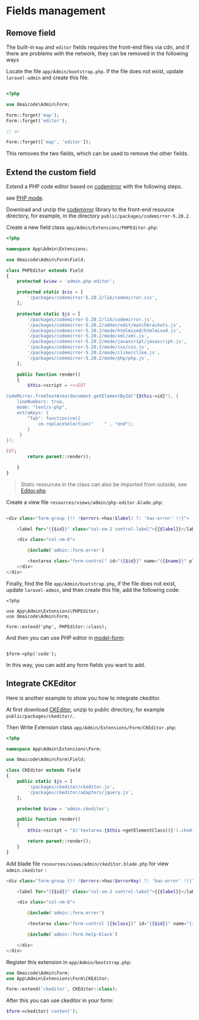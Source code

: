 # Fields management


## Remove field

The built-in `map` and `editor` fields requires the front-end files via cdn, and if there are problems with the network, they can be removed in the following ways

Locate the file `app/Admin/bootstrap.php`. If the file does not exist, update `laravel-admin` and create this file.

```php

<?php

use Omaicode\Admin\Form;

Form::forget('map');
Form::forget('editor');

// or

Form::forget(['map', 'editor']);

```

This removes the two fields, which can be used to remove the other fields.

## Extend the custom field

Extend a PHP code editor based on [codemirror](http://codemirror.net/index.html) with the following steps.

see [PHP mode](http://codemirror.net/mode/php/).

Download and unzip the [codemirror](http://codemirror.net/codemirror.zip) library to the front-end resource directory, for example, in the directory `public/packages/codemirror-5.20.2`.

Create a new field class `app/Admin/Extensions/PHPEditor.php`:

```php
<?php

namespace App\Admin\Extensions;

use Omaicode\Admin\Form\Field;

class PHPEditor extends Field
{
    protected $view = 'admin.php-editor';

    protected static $css = [
        '/packages/codemirror-5.20.2/lib/codemirror.css',
    ];

    protected static $js = [
        '/packages/codemirror-5.20.2/lib/codemirror.js',
        '/packages/codemirror-5.20.2/addon/edit/matchbrackets.js',
        '/packages/codemirror-5.20.2/mode/htmlmixed/htmlmixed.js',
        '/packages/codemirror-5.20.2/mode/xml/xml.js',
        '/packages/codemirror-5.20.2/mode/javascript/javascript.js',
        '/packages/codemirror-5.20.2/mode/css/css.js',
        '/packages/codemirror-5.20.2/mode/clike/clike.js',
        '/packages/codemirror-5.20.2/mode/php/php.js',
    ];

    public function render()
    {
        $this->script = <<<EOT

CodeMirror.fromTextArea(document.getElementById("{$this->id}"), {
    lineNumbers: true,
    mode: "text/x-php",
    extraKeys: {
        "Tab": function(cm){
            cm.replaceSelection("    " , "end");
        }
     }
});

EOT;
        return parent::render();

    }
}

```

>Static resources in the class can also be imported from outside, see [Editor.php](https://github.com/z-song/laravel-admin/blob/1.3/src/Form/Field/Editor.php)

Create a view file `resources/views/admin/php-editor.blade.php`:

```php

<div class="form-group {!! !$errors->has($label) ?: 'has-error' !!}">

    <label for="{{$id}}" class="col-sm-2 control-label">{{$label}}</label>

    <div class="col-sm-6">

        @include('admin::form.error')

        <textarea class="form-control" id="{{$id}}" name="{{$name}}" placeholder="{{ trans('admin::lang.input') }} {{$label}}" {!! $attributes !!} >{{ old($column, $value) }}</textarea>
    </div>
</div>

```

Finally, find the file `app/Admin/bootstrap.php`, if the file does not exist, update `laravel-admin`, and then create this file, add the following code:

```
<?php

use App\Admin\Extensions\PHPEditor;
use Omaicode\Admin\Form;

Form::extend('php', PHPEditor::class);

```

And then you can use PHP editor in [model-form](/en/model-form.md):

```

$form->php('code');

```

In this way, you can add any form fields you want to add.

## Integrate CKEditor

Here is another example to show you how to integrate ckeditor.

At first download [CKEditor](http://ckeditor.com/download), unzip to public directory, for example `public/packages/ckeditor/`.

Then Write Extension class `app/Admin/Extensions/Form/CKEditor.php`:
```php
<?php

namespace App\Admin\Extensions\Form;

use Omaicode\Admin\Form\Field;

class CKEditor extends Field
{
    public static $js = [
        '/packages/ckeditor/ckeditor.js',
        '/packages/ckeditor/adapters/jquery.js',
    ];

    protected $view = 'admin.ckeditor';

    public function render()
    {
        $this->script = "$('textarea.{$this->getElementClass()}').ckeditor();";

        return parent::render();
    }
}
```
Add blade file `resources/views/admin/ckeditor.blade.php` for view `admin.ckeditor` : 
```php
<div class="form-group {!! !$errors->has($errorKey) ?: 'has-error' !!}">

    <label for="{{$id}}" class="col-sm-2 control-label">{{$label}}</label>

    <div class="col-sm-6">

        @include('admin::form.error')

        <textarea class="form-control {{$class}}" id="{{$id}}" name="{{$name}}" placeholder="{{ $placeholder }}" {!! $attributes !!} >{{ old($column, $value) }}</textarea>

        @include('admin::form.help-block')

    </div>
</div>

```
Register this extension in `app/Admin/bootstrap.php`:

```php
use Omaicode\Admin\Form;
use App\Admin\Extensions\Form\CKEditor;

Form::extend('ckeditor', CKEditor::class);
```
After this you can use ckeditor in your form:

```php
$form->ckeditor('content');
```
